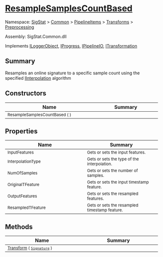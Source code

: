 # [ResampleSamplesCountBased](./ResampleSamplesCountBased.md)

Namespace: [SigStat]() > [Common](./../../../README.md) > [PipelineItems]() > [Transforms]() > [Preprocessing](./README.md)

Assembly: SigStat.Common.dll

Implements [ILoggerObject](./../../../ILoggerObject.md), [IProgress](./../../../Helpers/IProgress.md), [IPipelineIO](./../../../Pipeline/IPipelineIO.md), [ITransformation](./../../../ITransformation.md)

## Summary
Resamples an online signature to a specific sample count using the specified [IInterpolation](https://github.com/hargitomi97/sigstat/blob/master/docs/md/SigStat/Common/PipelineItems/Transforms/Preprocessing/IInterpolation.md) algorithm

## Constructors

| Name<img width=475> | Summary<img width=475> | 
| --- | --- | 
| <sub>ResampleSamplesCountBased (  )</sub>| <sub></sub>| <br>


## Properties

| Name<img width=475> | Summary<img width=475> | 
| --- | --- | 
| <sub>InputFeatures</sub>| <sub>Gets or sets the input features.</sub>| <br>
| <sub>InterpolationType</sub>| <sub>Gets or sets the type of the interpolation. <seealso cref="T:SigStat.Common.PipelineItems.Transforms.Preprocessing.IInterpolation" /></sub>| <br>
| <sub>NumOfSamples</sub>| <sub>Gets or sets the number of samples.</sub>| <br>
| <sub>OriginalTFeature</sub>| <sub>Gets or sets the input timestamp feature.</sub>| <br>
| <sub>OutputFeatures</sub>| <sub>Gets or sets the resampled  features.</sub>| <br>
| <sub>ResampledTFeature</sub>| <sub>Gets or sets the resampled timestamp feature.</sub>| <br>


## Methods

| Name<img width=475> | Summary<img width=475> | 
| --- | --- | 
| <sub>[Transform](./Methods/ResampleSamplesCountBased-100663829.md) ( [`Signature`](./../../../Signature.md) )</sub>| <sub></sub>| <br>


